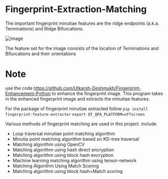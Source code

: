 # Fingerprint-Extraction-Matching
The important fingerprint minutiae features are the ridge endpoints (a.k.a. Terminations) and Ridge Bifurcations.

![image](https://user-images.githubusercontent.com/13918778/35665327-9ddbd220-06da-11e8-8fa9-1f5444ee2036.png)

The feature set for the image consists of the location of Terminations and Bifurcations and their orientations

# Note
use the code https://github.com/Utkarsh-Deshmukh/Fingerprint-Enhancement-Python to enhance the fingerprint image.
This program takes in the enhanced fingerprint image and extracts the minutiae features.

For the package of fingerprint minutiae extracted follow
`pip install fingerprint-feature-extractor`
`export QT_QPA_PLATFORM=offscreen`

Various methods of fingerprint matching are used in this project.
include
- Loop traversal minutiae point matching algorithm
- Minutia point matching algorithm based on KD-tree traversal
- Matching algorithm using OpenCV
- Matching algorithm using hash direct encryption
- Matching algorithm using block hash encryption
- Machine learning matching algorithm using tensor-network
- Matching Algorithm Using Match Scoring
- Matching algorithm using block hash+Match scoring
